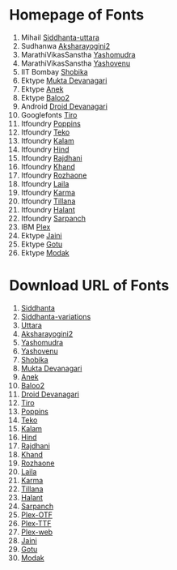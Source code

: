 # Homepage of Fonts

1. Mihail [Siddhanta-uttara](https://svayambhava.blogspot.com/p/siddhanta-devanagariunicode-open-type.html)
2. Sudhanwa [Aksharayogini2](http://aksharyogini.sudhanwa.com/aksharyogini2.html)	
3. MarathiVikasSanstha [Yashomudra](https://github.com/RajyaMarathiVikasSanstha/Yashomudra/)
4. MarathiVikasSanstha [Yashovenu](https://github.com/RajyaMarathiVikasSanstha/Yashovenu)
5. IIT Bombay [Shobika](https://github.com/Sandhi-IITBombay/Shobhika)
6. Ektype [Mukta Devanagari](https://github.com/EkType/Mukta/)
7. Ektype [Anek](https://github.com/EkType/Anek)
8. Ektype [Baloo2](https://github.com/EkType/Baloo2)
9. Android [Droid Devanagari](https://android.googlesource.com/)
10. Googlefonts [Tiro](https://github.com/TiroTypeworks/Indigo)
11. Itfoundry [Poppins](https://github.com/itfoundry/Poppins)
12. Itfoundry [Teko](https://github.com/itfoundry/teko/)
13. Itfoundry [Kalam](https://github.com/itfoundry/kalam)
14. Itfoundry [Hind](https://github.com/itfoundry/hind)
15. Itfoundry [Rajdhani](https://github.com/itfoundry/rajdhani)
16. Itfoundry [Khand](https://github.com/itfoundry/khand)
17. Itfoundry [Rozhaone](https://github.com/itfoundry/rozhaone)
18. Itfoundry [Laila](https://github.com/itfoundry/laila)
19. Itfoundry [Karma](https://github.com/itfoundry/karma)
20. Itfoundry [Tillana](https://github.com/itfoundry/tillana)
21. Itfoundry [Halant](https://github.com/itfoundry/halant)
22. Itfoundry [Sarpanch](https://github.com/itfoundry/sarpanch)
23. IBM [Plex](https://github.com/IBM/plex)
24. Ektype [Jaini](https://github.com/EkType/Jaini)
25. Ektype [Gotu](https://github.com/EkType/Gotu)
26. Ektype [Modak](https://github.com/EkType/Modak)

# Download URL of Fonts

1. [Siddhanta](https://drive.google.com/file/d/1wNVglAFdjXVPJvDTCKbCIJfGgUyhIGMF)
2. [Siddhanta-variations](https://drive.google.com/file/d/1PXHMZFmk48KovKMwOgm9B7xAqH0Cd7er)
3. [Uttara](https://drive.google.com/file/d/18HA0dT8190wdud-cmBmECUtgD9U9uHgu)
4. [Aksharayogini2](http://deb.debian.org/debian/pool/main/f/fonts-aksharyogini2/fonts-aksharyogini2_1.0.orig.tar.gz)
5. [Yashomudra](https://github.com/RajyaMarathiVikasSanstha/Yashomudra/releases/download/2.0/Yashomudra_release_2.00.zip)
6. [Yashovenu](https://github.com/RajyaMarathiVikasSanstha/Yashovenu/releases/download/2.01/Yashovenu_release_2.01.zip)
7. [Shobika](https://github.com/Sandhi-IITBombay/Shobhika/releases/download/v1.05/Shobhika-1.05.zip)
8. [Mukta Devanagari](https://github.com/EkType/Mukta/releases/download/2.538/Mukta.Font.Family.2.538.zip)
9. [Anek](https://github.com/EkType/Anek/releases/download/1.000/Ek-Type-Anek-Variable-1.002.zip)
10. [Baloo2](https://github.com/EkType/Baloo2/releases/download/1.640/Baloo2_1.640.zip)
11.  [Droid Devanagari](https://kojipkgs.fedoraproject.org//packages/google-droid-fonts/20200215/19.fc40/src/google-droid-fonts-20200215-19.fc40.src.rpm)
12. [Tiro](https://github.com/TiroTypeworks/Indigo/archive/c5f23cb/Indigo-c5f23cb.tar.gz)
13. [Poppins](https://github.com/itfoundry/Poppins/archive/v4.003/Poppins-v4.003.tar.gz)
14. [Teko](https://github.com/googlefonts/teko/archive/2bf909d/teko-2bf909d.tar.gz)
15. [Kalam](https://github.com/itfoundry/kalam/archive/v2.001/kalam-v2.001.tar.gz)
16. [Hind](https://github.com/itfoundry/hind/archive/v2.000/hind-v2.000.tar.gz)
17. [Rajdhani](https://github.com/itfoundry/rajdhani/archive/v2.000/rajdhani-v2.000.tar.gz)
18. [Khand](https://github.com/itfoundry/khand/archive/v2.000/khand-v2.000.tar.gz)
19. [Rozhaone](https://github.com/itfoundry/rozhaone/archive/v2.000/rozhaone-v2.000.tar.gz)
20. [Laila](https://github.com/itfoundry/laila/archive/v2.000/laila-v2.000.tar.gz)
21. [Karma](https://github.com/itfoundry/karma/archive/v2.000/karma-v2.000.tar.gz)
22. [Tillana](https://github.com/itfoundry/tillana/archive/v2.002/tillana-v2.002.tar.gz)
23. [Halant](https://github.com/itfoundry/halant/archive/v2.000/halant-v2.000.tar.gz)
24. [Sarpanch](https://github.com/itfoundry/sarpanch/archive/v2.000/sarpanch-v2.000.tar.gz)
25. [Plex-OTF](https://github.com/IBM/plex/releases/download/v6.4.0/OpenType.zip)
26. [Plex-TTF](https://github.com/IBM/plex/releases/download/v6.4.0/TrueType.zip)
27. [Plex-web](https://github.com/IBM/plex/releases/download/v6.4.0/Web.zip)
28. [Jaini](https://github.com/EkType/Jaini/releases/download/2.000/Jaini.2.000.zip)
29. [Gotu](https://github.com/EkType/Gotu/releases/download/2.32/Gotu.2.320.zip)
30. [Modak](https://github.com/EkType/Modak/releases/download/1.155/Modak.1.155.zip)
